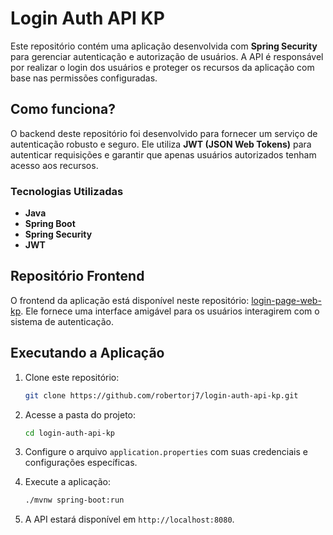 # Login Auth API KP

Este repositório contém uma aplicação desenvolvida com **Spring Security** para gerenciar autenticação e autorização de usuários. A API é responsável por realizar o login dos usuários e proteger os recursos da aplicação com base nas permissões configuradas.

## Como funciona?

O backend deste repositório foi desenvolvido para fornecer um serviço de autenticação robusto e seguro. Ele utiliza **JWT (JSON Web Tokens)** para autenticar requisições e garantir que apenas usuários autorizados tenham acesso aos recursos.

### Tecnologias Utilizadas

- **Java**
- **Spring Boot**
- **Spring Security**
- **JWT**

## Repositório Frontend

O frontend da aplicação está disponível neste repositório: [login-page-web-kp](https://github.com/robertorj7/login-page-web-kp). Ele fornece uma interface amigável para os usuários interagirem com o sistema de autenticação.

## Executando a Aplicação

1. Clone este repositório:
   ```bash
   git clone https://github.com/robertorj7/login-auth-api-kp.git
   ```

2. Acesse a pasta do projeto:
   ```bash
   cd login-auth-api-kp
   ```

3. Configure o arquivo `application.properties` com suas credenciais e configurações específicas.

4. Execute a aplicação:
   ```bash
   ./mvnw spring-boot:run
   ```

5. A API estará disponível em `http://localhost:8080`.
